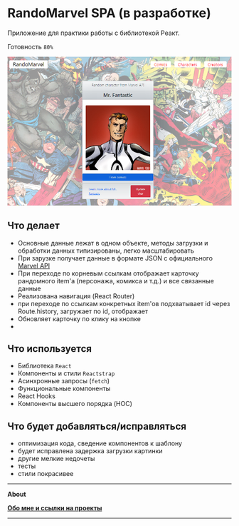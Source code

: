 # RandoMarvel SPA (в разработке)

Приложение для практики работы с библиотекой Реакт.

Готовность `80%`

![](https://github.com/Areave/RandoMarvel/blob/master/public/screen.png)
## Что делает

- Основные данные лежат в одном объекте, методы загрузки и обработки данных типизированы, легко масштабировать
- При зарузке получает данные в формате JSON с официального [Marvel API](https://developer.marvel.com) 
- При переходе по корневым ссылкам отображает карточку рандомного item'а (персонажа, комикса и т.д.) и все связанные данные
- Реализована навигация (React Router)
- при переходе по ссылкам конкретных item'ов подхватывает id через Route.history, загружает по id, отображает
- Обновляет карточку по клику на кнопке
- 

## Что используется
- Библиотека `React`
- Компоненты и стили `Reactstrap`
- Асинхронные запросы (`fetch`)
- Функциональные компоненты
- React Hooks
- Компоненты высшего порядка (HOC)
## Что будет добавляться/исправляться
- оптимизация кода, сведение компонентов к шаблону
- будет исправлена задержка загрузки картинки
- другие мелкие недочеты
- тесты
- стили покрасивее

______________________


**About**

**[Обо мне и ссылки на проекты](https://github.com/Areave/about/blob/main/README.md)**
_____________________
